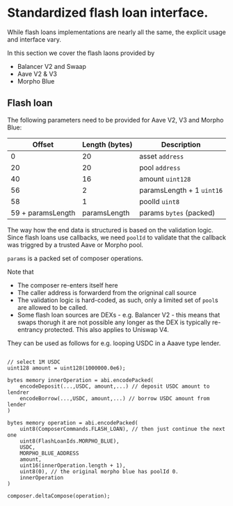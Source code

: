 # Standardized flash loan interface.

While flash loans implementations are nearly all the same, the explicit usage and interface vary.

In this section we cover the flash laons provided by

- Balancer V2 and Swaap
- Aave V2 & V3
- Morpho Blue

## Flash loan

The following parameters need to be provided for Aave V2, V3 and Morpho Blue:

| Offset            | Length (bytes) | Description               |
| ----------------- | -------------- | ------------------------- |
| 0                 | 20             | asset `address`           |
| 20                | 20             | pool `address`            |
| 40                | 16             | amount `uint128`          |
| 56                | 2              | paramsLength + 1 `uint16` |
| 58                | 1              | poolId `uint8`            |
| 59 + paramsLength | paramsLength   | params `bytes` (packed)   |

The way how the end data is structured is based on the validation logic. Since flash loans use callbacks, we need `poolId` to validate that the callback was triggred by a trusted Aave or Morpho pool.

`params` is a packed set of composer operations.

Note that

- The composer re-enters itself here
- The caller address is forwarderd from the origninal call source
- The validation logic is hard-coded, as such, only a limited set of `pool`s are allowed to be called.
- Some flash loan sources are DEXs - e.g. Balancer V2 - this means that swaps thorugh it are not possible any longer as the DEX is typically re-entrancy protected. This also applies to Uniswap V4.

They can be used as follows for e.g. looping USDC in a Aaave type lender.

```Solidity

// select 1M USDC
uint128 amount = uint128(1000000.0e6);

bytes memory innerOperation = abi.encodePacked(
    encodeDeposit(...,USDC, amount,...) // deposit USDC amount to lendrer
    encodeBorrow(...,USDC, amount,...) // borrow USDC amount from lender
)

bytes memory operation = abi.encodePacked(
    uint8(ComposerCommands.FLASH_LOAN), // then just continue the next one
    uint8(FlashLoanIds.MORPHO_BLUE),
    USDC,
    MORPHO_BLUE_ADDRESS
    amount,
    uint16(innerOperation.length + 1),
    uint8(0), // the original morpho blue has poolId 0.
    innerOperation
)

composer.deltaCompose(operation);
```
